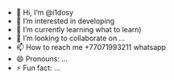 - 👋 Hi, I’m @i1dosy
- 👀 I’m interested in developing
- 🌱 I’m currently learning what to learn)
- 💞️ I’m looking to collaborate on ...
- 📫 How to reach me +77071993211 whatsapp
- 😄 Pronouns: ...
- ⚡ Fun fact: ...

<!---
i1dosy/i1dosy is a ✨ special ✨ repository because its `README.md` (this file) appears on your GitHub profile.
You can click the Preview link to take a look at your changes.
--->
